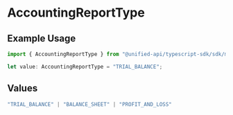 # AccountingReportType

## Example Usage

```typescript
import { AccountingReportType } from "@unified-api/typescript-sdk/sdk/models/shared";

let value: AccountingReportType = "TRIAL_BALANCE";
```

## Values

```typescript
"TRIAL_BALANCE" | "BALANCE_SHEET" | "PROFIT_AND_LOSS"
```